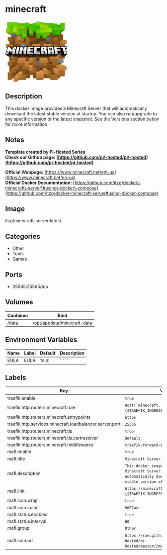 # minecraft

![Logo](images/minecraft.png)

## Description
This docker image provides a Minecraft Server that will automatically download the latest stable version at startup. You can also run/upgrade to any specific version or the latest snapshot. See the Versions section below for more information.

## Notes
**Template created by Pi\-Hosted Series**  
**Check our Github page: [https://github.com/pi\-hosted/pi\-hosted](https://github.com/pi-hosted/pi-hosted)**  
  
**Official Webpage:** [https://www.minecraft.net/en\-us](https://www.minecraft.net/en-us)  
**Official Docker Documentation:** [https://github.com/itzg/docker\-minecraft\-server\#using\-docker\-compose](https://github.com/itzg/docker-minecraft-server#using-docker-compose)  
  
  


## Image
itzg/minecraft-server:latest

## Categories
- Other
- Tools
- Games

## Ports
- 25565:25565/tcp

## Volumes
| Container | Bind |
|-----------|------|
| /data | /opt/appdata/minecraft-data |

## Environment Variables
| Name | Label | Default | Description |
|------|-------|---------|-------------|
| EULA | EULA | ```TRUE``` | `````` |

## Labels
| Key | Value |
|-----|-------|
| traefik.enable | ```true``` |
| traefik.http.routers.minecraft.rule | ```Host(`minecraft.{$TRAEFIK_INGRESS_DOMAIN}`)``` |
| traefik.http.routers.minecraft.entrypoints | ```https``` |
| traefik.http.services.minecraft.loadbalancer.server.port | ```25565``` |
| traefik.http.routers.minecraft.tls | ```true``` |
| traefik.http.routers.minecraft.tls.certresolver | ```default``` |
| traefik.http.routers.minecraft.middlewares | ```traefik-forward-auth``` |
| mafl.enable | ```true``` |
| mafl.title | ```Minecraft Server``` |
| mafl.description | ```This docker image provides a Minecraft Server that will automatically download the latest stable version at startup.``` |
| mafl.link | ```https://minecraft.{$TRAEFIK_INGRESS_DOMAIN}``` |
| mafl.icon.wrap | ```true``` |
| mafl.icon.color | ```#007acc``` |
| mafl.status.enabled | ```true``` |
| mafl.status.interval | ```60``` |
| mafl.group | ```Other``` |
| mafl.icon.url | ```https://raw.githubusercontent.com/pi-hosted/pi-hosted/master/images/minecraft.png``` |

